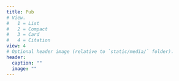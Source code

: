 ```yaml
---
title: Pub
# View.
#   1 = List
#   2 = Compact
#   3 = Card
#   4 = Citation
view: 4
# Optional header image (relative to `static/media/` folder).
header:
  caption: ""
  image: ""
---
```

